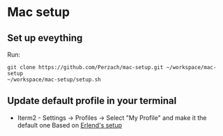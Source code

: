 # Mac setup

## Set up eveything
Run:

```
git clone https://github.com/Perzach/mac-setup.git ~/workspace/mac-setup
~/workspace/mac-setup/setup.sh
```

## Update default profile in your terminal
* Iterm2 - Settings -> Profiles -> Select "My Profile" and make it the default one
Based on [Erlend's setup](https://github.com/ErlendF/mac-setup.git)